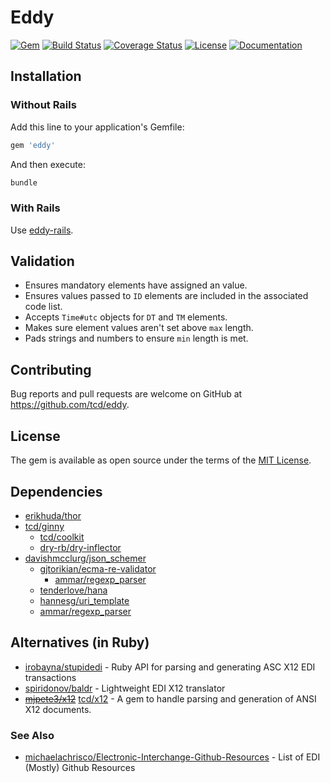 # Eddy

[![Gem](https://img.shields.io/gem/v/eddy)][rubygems]
[![Build Status](https://travis-ci.org/tcd/eddy.svg?branch=master)][travis-ci]
[![Coverage Status](https://coveralls.io/repos/github/tcd/eddy/badge.svg?branch=master)][coveralls]
[![License](https://img.shields.io/github/license/tcd/eddy)][license]
[![Documentation](http://img.shields.io/badge/docs-rubydoc.info-blue.svg)][docs]

[rubygems]: https://rubygems.org/gems/eddy
[travis-ci]: https://travis-ci.org/tcd/eddy
[coveralls]: https://coveralls.io/github/tcd/eddy?branch=master
[license]: https://github.com/tcd/eddy/blob/master/LICENSE.txt
[docs]: https://www.rubydoc.info/gems/eddy/0.8.3

## Installation

### Without Rails

Add this line to your application's Gemfile:

```ruby
gem 'eddy'
```

And then execute:

```sh
bundle
```

### With Rails

Use [eddy-rails](https://github.com/tcd/eddy-rails).

## Validation

- Ensures mandatory elements have assigned an value.
- Ensures values passed to `ID` elements are included in the associated code list.
- Accepts `Time#utc` objects for `DT` and `TM` elements.
- Makes sure element values aren't set above `max` length.
- Pads strings and numbers to ensure `min` length is met.

## Contributing

Bug reports and pull requests are welcome on GitHub at https://github.com/tcd/eddy.

## License

The gem is available as open source under the terms of the [MIT License](https://opensource.org/licenses/MIT).

## Dependencies

- [erikhuda/thor](https://github.com/erikhuda/thor)
- [tcd/ginny](https://github.com/tcd/ginny)
    - [tcd/coolkit](https://github.com/tcd/coolkit)
    - [dry-rb/dry-inflector](https://github.com/dry-rb/dry-inflector)
- [davishmcclurg/json_schemer](https://github.com/davishmcclurg/json_schemer)
    - [gjtorikian/ecma-re-validator](https://github.com/gjtorikian/ecma-re-validator)
        - [ammar/regexp_parser](https://github.com/ammar/regexp_parser)
    - [tenderlove/hana](https://github.com/tenderlove/hana)
    - [hannesg/uri_template](https://github.com/hannesg/uri_template)
    - [ammar/regexp_parser](https://github.com/ammar/regexp_parser)

## Alternatives (in Ruby)

- [irobayna/stupidedi](https://github.com/irobayna/stupidedi) - Ruby API for parsing and generating ASC X12 EDI transactions
- [spiridonov/baldr](https://github.com/spiridonov/baldr) - Lightweight EDI X12 translator
- [~~mjpete3/x12~~](https://github.com/mjpete3/x12) [tcd/x12](https://github.com/tcd/x12) - A gem to handle parsing and generation of ANSI X12 documents.

### See Also

- [michaelachrisco/Electronic-Interchange-Github-Resources](https://github.com/michaelachrisco/Electronic-Interchange-Github-Resources) - List of EDI (Mostly) Github Resources
